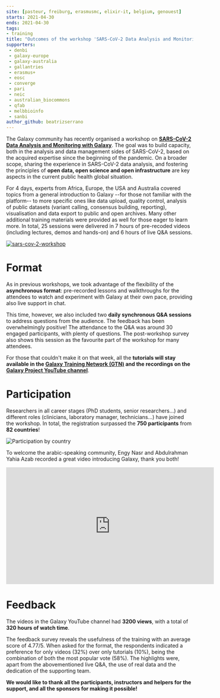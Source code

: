 ```yaml
---
site: [pasteur, freiburg, erasmusmc, elixir-it, belgium, genouest]
starts: 2021-04-30
ends: 2021-04-30
tags:
- training
title: "Outcomes of the workshop 'SARS-CoV-2 Data Analysis and Monitoring with Galaxy'"
supporters:
 - denbi
 - galaxy-europe
 - galaxy-australia
 - gallantries
 - erasmus+
 - eosc
 - converge
 - pari
 - neic
 - australian_biocommons
 - qfab
 - melbbioinfo
 - sanbi
author_github: beatrizserrano
---
```


The Galaxy community has recently organised a workshop on [__SARS-CoV-2 Data Analysis and Monitoring with Galaxy__](https://galaxyproject.eu/event/2021-06-21-sars-cov-2-data-analysis-monitoring-training/). 
The goal was to build capacity, both in the analysis and data management sides of SARS-CoV-2, based on the acquired expertise since the beginning
of the pandemic. On a broader scope, sharing the experience in SARS-CoV-2 data analysis, and fostering the principles of __open data, open science and open infrastructure__ are key aspects in the current public health global situation.

For 4 days, experts from Africa, Europe, the USA and Australia covered topics from a general introduction to Galaxy --for those not familiar with the platform-- to more specific ones like data upload, quality control, analysis of public datasets (variant calling, consensus building, reporting), visualisation and data export to public and open archives. Many other additional training materials were provided as well for those eager to learn more. In total, 25 sessions were delivered in 7 hours of pre-recoded videos (including lectures, demos and hands-on) and 6 hours of live Q&A sessions. 

[![sars-cov-2-workshop](/assets/media/2021-06-21-sars-cov-2-data-analysis-monitoring-training.png)](https://galaxyproject.eu/event/2021-06-21-sars-cov-2-data-analysis-monitoring-training/)


# Format

As in previous workshops, we took advantage of the flexibility of the __asynchronous format__: pre-recorded lessons and walkthroughs for the attendees to watch and experiment with Galaxy at their own pace, providing also live support in chat.

This time, however, we also included two __daily synchronous Q&A sessions__ to address questions from the audience. The feedback has been overwhelmingly positive! The attendance to the Q&A was around 30 engaged participants, with plenty of questions. The post-workshop survey also shows this session as the favourite part of the workshop for many attendees.

For those that couldn't make it on that week, all the __tutorials will stay available in the [Galaxy Training Network (GTN)](https://training.galaxyproject.org/) and the recordings on the [Galaxy Project YouTube channel](https://www.youtube.com/channel/UCwoMMZPbz1L9AZzvIvrvqYA)__.


# Participation

Researchers in all career stages (PhD students, senior researchers...) and different roles (clinicians, laboratory manager, technicians...) have joined the workshop. In total, the registration surpassed the __750 participants__ from __82 countries__!

![Participation by country](/assets/media/covid_workshop/worldstats.png)

To welcome the arabic-speaking community, Engy Nasr and Abdulrahman Yahia Azab recorded a great video introducing Galaxy, thank you both!

<iframe width="560" height="315" src="https://www.youtube.com/embed/jOlTfKUUZS4" title="YouTube video player" frameborder="0" allow="accelerometer; autoplay; clipboard-write; encrypted-media; gyroscope; picture-in-picture" allowfullscreen></iframe>


# Feedback

The videos in the Galaxy YouTube channel had __3200 views__, with a total of __320 hours of watch time__.

The feedback survey reveals the usefulness of the training with an average score of 4.77/5. When asked for the format, the respondents indicated a preference for only videos (32%) over only tutorials (10%), being the combination of both the most popular vote (58%). The highlights were, apart from the abovementioned live Q&A, the use of real data and the dedication of the supporting team.

__We would like to thank all the participants, instructors and helpers for the support, and all the sponsors for making it possible!__
